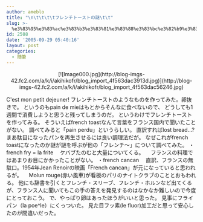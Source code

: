 ```yaml
---
author: ameblo
title: "\n\t\t\t\tフレンチトーストの謎\t\t"
slug: >-
  %e3%83%95%e3%83%ac%e3%83%b3%e3%83%81%e3%83%88%e3%83%bc%e3%82%b9%e3%83%88%e3%81%ae%e8%ac%8e
id: 2508
date: '2005-09-29 05:40:16'
layout: post
categories:
  - 随筆
---
```


<div align="center">[![Image000.jpg](http://blog-imgs-42.fc2.com/a/k/i/akihikofr/blog_import_4f563dac3913d.jpg)](http://blog-imgs-42.fc2.com/a/k/i/akihikofr/blog_import_4f563dac56246.jpg)</div>

C'est mon petit dejeuner! フレンチトーストのようなものを作ってみた。卵抜きで。 というのもpain de mieはもとからそんなに食べないので、 どうしても1週間で消費しようと思うと残ってしまうのだ。 というわけでフレンチトーストを作ってみる。 そういえばfrench toastなんて言葉をフランス国内で聞いたことがない。 調べてみると「pain perdu」というらしい。 直訳すればlost bread...? まあ駄目になったパンを再生させるには良い調理法だが。 なぜこれがfrench toastになったのか謎が謎を呼ぶが他の「フレンチ～」について調べてみた。 ・french fry = la frite 　ケバブたのむと大量についてくる。 　フランスの料理ではあまりお目にかかったことがない。 ・french cancan 　直訳、フランスの無駄口。1954年Jean Renoirの映画「French cancan」が元になっていると思われるが。 　Molun rouge(赤い風車)が看板のパリのナイトクラブのこととおもわれる。 他にも辞書を引くとフレンチ・スリーブ、フレンチ・ホルンなど出てくるが、フランス人に聞いてもこの手の答えを発見するのはなかなか難しいので今度にとっておこう。 で、やっぱり卵はあったほうがいいと思った。 見事にフライパン（la poe^le）にくっついた。 見た目フッ素(le fluor)加工だと思って安心したのが間違いだった。